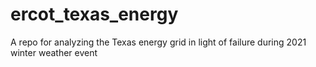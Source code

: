 # ercot_texas_energy
A repo for analyzing the Texas energy grid in light of failure during 2021 winter weather event
